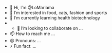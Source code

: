 - 👋 Hi, I’m @LoMariama
- 👀 I’m interested in food, cats, fashion and sports
- 🌱 I’m currently learning health biotechnology
- - 💞️ I’m looking to collaborate on ...
- 📫 How to reach me ...
- 😄 Pronouns: ...
- ⚡ Fun fact: ...

<!---
LoMariama/LoMariama is a ✨ special ✨ repository because its `README.md` (this file) appears on your GitHub profile.
You can click the Preview link to take a look at your changes.
--->
